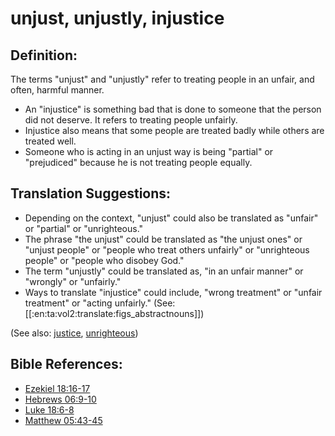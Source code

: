 # unjust, unjustly, injustice #

## Definition: ##

The terms "unjust" and "unjustly" refer to treating people in an unfair, and often, harmful manner.

* An "injustice" is something bad that is done to someone that the person did not deserve. It refers to treating people unfairly.
* Injustice also means that some people are treated badly while others are treated well.
* Someone who is acting in an unjust way is being "partial" or "prejudiced" because he is not treating people equally.

## Translation Suggestions: ##

* Depending on the context, "unjust" could also be translated as "unfair" or "partial" or "unrighteous."
* The phrase "the unjust" could be translated as "the unjust ones" or "unjust people" or "people who treat others unfairly" or "unrighteous people" or "people who disobey God."
* The term "unjustly" could be translated as, "in an unfair manner" or "wrongly" or "unfairly."
* Ways to translate "injustice" could include, "wrong treatment" or "unfair treatment" or "acting unfairly." (See: [[:en:ta:vol2:translate:figs_abstractnouns]])

(See also: [justice](../kt/justice.md), [unrighteous](../kt/unrighteous.md))

## Bible References: ##

* [Ezekiel 18:16-17](https://door43.org/en/bible/notes/ezk/18/16)
* [Hebrews 06:9-10](https://door43.org/en/bible/notes/heb/06/09)
* [Luke 18:6-8](https://door43.org/en/bible/notes/luk/18/06)
* [Matthew 05:43-45](https://door43.org/en/bible/notes/mat/05/43)

